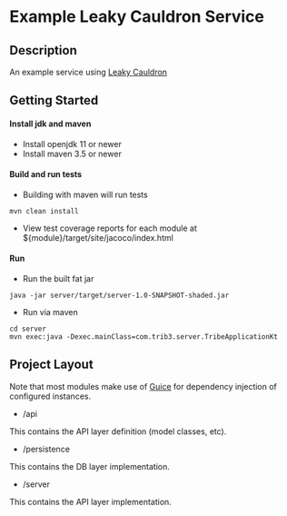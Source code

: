 Example Leaky Cauldron Service
=======

Description
-----------
An example service using [Leaky Cauldron](https://github.com/trib3/leakycauldron)

Getting Started
---------------
#### Install jdk and maven
* Install openjdk 11 or newer
* Install maven 3.5 or newer
#### Build and run tests
* Building with maven will run tests
```
mvn clean install
```
* View test coverage reports for each module at ${module}/target/site/jacoco/index.html
#### Run
* Run the built fat jar
```
java -jar server/target/server-1.0-SNAPSHOT-shaded.jar
```
* Run via maven
```
cd server
mvn exec:java -Dexec.mainClass=com.trib3.server.TribeApplicationKt
```

Project Layout
--------------
Note that most modules make use of [Guice](https://github.com/google/guice) for 
dependency injection of configured instances.

* /api

This contains the API layer definition (model classes, etc).

* /persistence

This contains the DB layer implementation.

* /server

This contains the API layer implementation.
